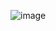 ![image](https://github.com/yash04yy/NSE_Trading_Recommender/assets/67968455/ae3a4804-8201-4cee-870d-78fbc0db95c0)
